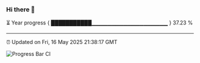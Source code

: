 ### Hi there 👋

⏳ Year progress { ███████████▁▁▁▁▁▁▁▁▁▁▁▁▁▁▁▁▁▁▁ } 37.23 %

---

⏰ Updated on Fri, 16 May 2025 21:38:17 GMT

![Progress Bar CI](https://github.com/IshwaranRudhara/GIT-ACTION/workflows/Progress%20Bar%20CI/badge.svg)
